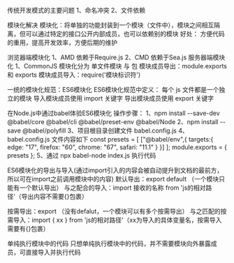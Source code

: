 传统开发模式的主要问题
1、命名冲突
2、文件依赖

模块化解决
模块化：将单独的功能封装到一个模块（文件中），模块之间相互隔离，但可以通过特定的接口公开内部成员，也可以依赖别的模块
好处：
    方便代码的重用，提高开发效率，方便后期的维护

浏览器端模块化
    1、AMD
        依赖于Require.js
    2、CMD
        依赖于Sea.js
服务器端模块化
    1、CommonJS
        模块化分为 单文件模块 与 包
        模块成员导出：module.exports 和 exports
        模块成员导入：require('模块标识符')

一统的模块化规范：ES6模块化
    ES6模块化规范中定义：
        每个 js 文件都是一个独立的模块
        导入模块成员使用 import 关键字
        导出模块成员使用 export 关键字

在Node.js中通过babel体验ES6模块化
操作步骤：
    1、npm install --save-dev @babel/core @babel/cli @babel/preset-env @babel/Node
    2、npm install --save @babel/polyfill
    3、项目根目录创建文件 babel.config.js
    4、babel.config.js 文件内容如下
        const presets = [
            ["@babel/env",{
                targets:{
                    edge: "17",
                    firefox: "60",
                    chrome: "67",
                    safari: "11.1"
                }
            }]
        ];
        module.exports = { presets };
    5、通过 npx babel-node index.js 执行代码

ES6模块化的导出与导入(通过import引入的内容会被自动提升到文档的最前方，所以可在import之前调用模块中的内容)
默认导出：export default （一个模块只能有一个默认导出）
与之配合的导入：import 接收的名称 from 'js的相对路径'（导出内容不需要{}包裹）

按需导出：export （没有defalut，一个模块可以有多个按需导出）
与之匹配的按需导入：import { xx } from 'js的相对路径'（xx为导入的具体变量名，按需导入需要有{}包裹）

单纯执行模块中的代码
    只想单纯执行模块中的代码，并不需要模块向外暴露成员，可直接导入并执行代码

